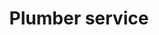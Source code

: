 ---
title: "Plumber service"
alt: "Providing expert plumbing services for installations, repairs, and maintenance"
description: "Providing expert plumbing services for installations, repairs, and maintenance"
category: "tradespeople"
subcategory: "plumber"
image: "/tradespeople/plumber/plumber.png"
ogImage: "/tradespeople/plumber/plumber.png"
colour: "blue"
pathtxt: "Plumber"
published: true
---